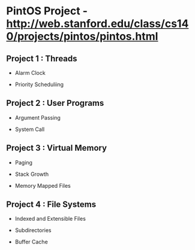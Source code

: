 # PintOS Project - http://web.stanford.edu/class/cs140/projects/pintos/pintos.html

## Project 1 : Threads

+ Alarm Clock

+ Priority Scheduliing

## Project 2 : User Programs

+ Argument Passing

+ System Call


## Project 3 : Virtual Memory

+ Paging

+ Stack Growth

+ Memory Mapped Files

## Project 4 : File Systems

+ Indexed and Extensible Files

+ Subdirectories

+ Buffer Cache